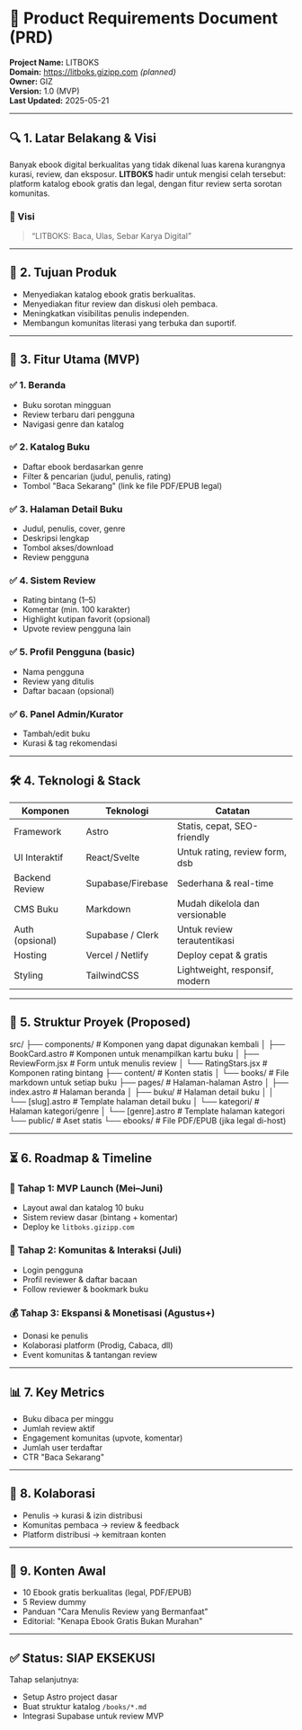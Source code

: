 # 📄 Product Requirements Document (PRD)

**Project Name:** LITBOKS  
**Domain:** https://litboks.gizipp.com *(planned)*  
**Owner:** GIZ  
**Version:** 1.0 (MVP)  
**Last Updated:** 2025-05-21

---

## 🔍 1. Latar Belakang & Visi

Banyak ebook digital berkualitas yang tidak dikenal luas karena kurangnya kurasi, review, dan eksposur. **LITBOKS** hadir untuk mengisi celah tersebut: platform katalog ebook gratis dan legal, dengan fitur review serta sorotan komunitas.

### 🎯 Visi
> “LITBOKS: Baca, Ulas, Sebar Karya Digital”

---

## 🚩 2. Tujuan Produk

- Menyediakan katalog ebook gratis berkualitas.
- Menyediakan fitur review dan diskusi oleh pembaca.
- Meningkatkan visibilitas penulis independen.
- Membangun komunitas literasi yang terbuka dan suportif.

---

## 🧩 3. Fitur Utama (MVP)

### ✅ 1. Beranda
- Buku sorotan mingguan
- Review terbaru dari pengguna
- Navigasi genre dan katalog

### ✅ 2. Katalog Buku
- Daftar ebook berdasarkan genre
- Filter & pencarian (judul, penulis, rating)
- Tombol "Baca Sekarang" (link ke file PDF/EPUB legal)

### ✅ 3. Halaman Detail Buku
- Judul, penulis, cover, genre
- Deskripsi lengkap
- Tombol akses/download
- Review pengguna

### ✅ 4. Sistem Review
- Rating bintang (1–5)
- Komentar (min. 100 karakter)
- Highlight kutipan favorit (opsional)
- Upvote review pengguna lain

### ✅ 5. Profil Pengguna (basic)
- Nama pengguna
- Review yang ditulis
- Daftar bacaan (opsional)

### ✅ 6. Panel Admin/Kurator
- Tambah/edit buku
- Kurasi & tag rekomendasi

---

## 🛠️ 4. Teknologi & Stack

| Komponen         | Teknologi         | Catatan                                      |
|------------------|-------------------|-----------------------------------------------|
| Framework        | Astro             | Statis, cepat, SEO-friendly                  |
| UI Interaktif    | React/Svelte      | Untuk rating, review form, dsb               |
| Backend Review   | Supabase/Firebase | Sederhana & real-time                        |
| CMS Buku         | Markdown          | Mudah dikelola dan versionable               |
| Auth (opsional)  | Supabase / Clerk  | Untuk review terautentikasi                  |
| Hosting          | Vercel / Netlify  | Deploy cepat & gratis                        |
| Styling          | TailwindCSS       | Lightweight, responsif, modern               |

---

## 🧱 5. Struktur Proyek (Proposed)
src/
├── components/           # Komponen yang dapat digunakan kembali
│   ├── BookCard.astro    # Komponen untuk menampilkan kartu buku
│   ├── ReviewForm.jsx    # Form untuk menulis review
│   └── RatingStars.jsx   # Komponen rating bintang
├── content/             # Konten statis
│   └── books/           # File markdown untuk setiap buku
├── pages/               # Halaman-halaman Astro
│   ├── index.astro      # Halaman beranda
│   ├── buku/            # Halaman detail buku
│   │   └── [slug].astro # Template halaman detail buku
│   └── kategori/        # Halaman kategori/genre
│       └── [genre].astro # Template halaman kategori
└── public/              # Aset statis
    └── ebooks/          # File PDF/EPUB (jika legal di-host)

---

## ⏳ 6. Roadmap & Timeline

### 🚀 Tahap 1: MVP Launch (Mei–Juni)
- Layout awal dan katalog 10 buku
- Sistem review dasar (bintang + komentar)
- Deploy ke `litboks.gizipp.com`

### 🌱 Tahap 2: Komunitas & Interaksi (Juli)
- Login pengguna
- Profil reviewer & daftar bacaan
- Follow reviewer & bookmark buku

### 💰 Tahap 3: Ekspansi & Monetisasi (Agustus+)
- Donasi ke penulis
- Kolaborasi platform (Prodig, Cabaca, dll)
- Event komunitas & tantangan review

---

## 📊 7. Key Metrics

- Buku dibaca per minggu
- Jumlah review aktif
- Engagement komunitas (upvote, komentar)
- Jumlah user terdaftar
- CTR "Baca Sekarang"

---

## 💬 8. Kolaborasi

- Penulis → kurasi & izin distribusi
- Komunitas pembaca → review & feedback
- Platform distribusi → kemitraan konten

---

## 📎 9. Konten Awal

- 10 Ebook gratis berkualitas (legal, PDF/EPUB)
- 5 Review dummy
- Panduan "Cara Menulis Review yang Bermanfaat"
- Editorial: "Kenapa Ebook Gratis Bukan Murahan"

---

## ✅ Status: SIAP EKSEKUSI

Tahap selanjutnya:
- Setup Astro project dasar
- Buat struktur katalog `/books/*.md`
- Integrasi Supabase untuk review MVP
